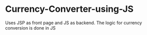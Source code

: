 # Currency-Converter-using-JS
Uses JSP as front page and JS as backend. The logic for currency conversion is done in JS
